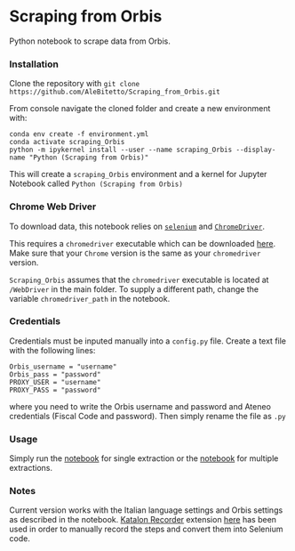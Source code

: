 # Scraping from Orbis
Python notebook to scrape data from Orbis.

### Installation

Clone the repository with
`git clone https://github.com/AleBitetto/Scraping_from_Orbis.git`

From console navigate the cloned folder and create a new environment with:
```
conda env create -f environment.yml
conda activate scraping_Orbis
python -m ipykernel install --user --name scraping_Orbis --display-name "Python (Scraping from Orbis)"
```
This will create a `scraping_Orbis` environment and a kernel for Jupyter Notebook called `Python (Scraping from Orbis)`



### Chrome Web Driver

To download data, this notebook relies on [`selenium`](https://selenium-python.readthedocs.io/) and [`ChromeDriver`](https://chromedriver.chromium.org/).

This requires a `chromedriver` executable which can be downloaded [here](https://chromedriver.chromium.org/downloads). Make sure that your `Chrome` version is the same as your `chromedriver` version.

`Scraping_Orbis` assumes that the `chromedriver` executable is located at `/WebDriver` in the main folder. To supply a different path, change the variable `chromedriver_path` in the notebook.

### Credentials

Credentials must be inputed manually into a `config.py` file. Create a text file with the following lines:
```
Orbis_username = "username"
Orbis_pass = "password"
PROXY_USER = "username"
PROXY_PASS = "password"
```
where you need to write the Orbis username and password and Ateneo credentials (Fiscal Code and password). Then simply rename the file as `.py`

### Usage

Simply run the [notebook](https://github.com/AleBitetto/Scraping_from_Orbis/blob/master/Scraping%20from%20Orbis.ipynb) for single extraction or the [notebook](https://github.com/AleBitetto/Scraping_from_Orbis/blob/master/Scraping%20from%20Orbis%20-%20Multiple.ipynb) for multiple extractions.

### Notes

Current version works with the Italian language settings and Orbis settings as described in the notebook.
[Katalon Recorder](https://www.katalon.com/resources-center/blog/katalon-automation-recorder/) extension [here](https://chrome.google.com/webstore/detail/katalon-recorder-selenium/ljdobmomdgdljniojadhoplhkpialdid) has been used in order to manually record the steps and convert them into Selenium code.
